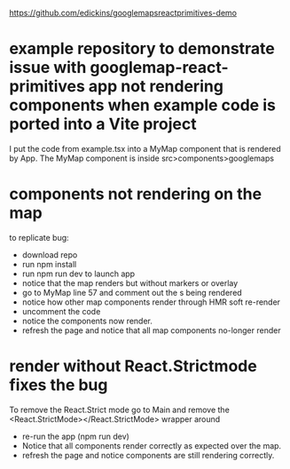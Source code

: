 https://github.com/edickins/googlemapsreactprimitives-demo

# example repository to demonstrate issue with googlemap-react-primitives app not rendering components when example code is ported into a Vite project

I put the code from example.tsx into a MyMap component that is rendered by App.
The MyMap component is inside src>components>googlemaps

# components not rendering on the map

to replicate bug:

- download repo
- run npm install
- run npm run dev to launch app
- notice that the map renders but without markers or overlay
- go to MyMap line 57 and comment out the s being rendered
- notice how other map components render through HMR soft re-render
- uncomment the code
- notice the components now render.
- refresh the page and notice that all map components no-longer render

# render without React.Strictmode fixes the bug

To remove the React.Strict mode go to Main and remove the <React.StrictMode></React.StrictMode> wrapper around

- re-run the app (npm run dev)
- Notice that all components render correctly as expected over the map.
- refresh the page and notice components are still rendering correctly.
